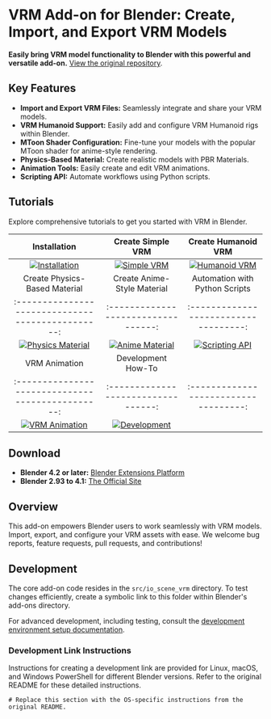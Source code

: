 # VRM Add-on for Blender: Create, Import, and Export VRM Models

**Easily bring VRM model functionality to Blender with this powerful and versatile add-on.**  [View the original repository](https://github.com/saturday06/VRM-Addon-for-Blender).

## Key Features

*   **Import and Export VRM Files:** Seamlessly integrate and share your VRM models.
*   **VRM Humanoid Support:**  Easily add and configure VRM Humanoid rigs within Blender.
*   **MToon Shader Configuration:**  Fine-tune your models with the popular MToon shader for anime-style rendering.
*   **Physics-Based Material:**  Create realistic models with PBR Materials.
*   **Animation Tools:** Easily create and edit VRM animations.
*   **Scripting API:** Automate workflows using Python scripts.

## Tutorials

Explore comprehensive tutorials to get you started with VRM in Blender.

| Installation                                       | Create Simple VRM                    | Create Humanoid VRM                  |
| :------------------------------------------------: | :----------------------------------: | :-----------------------------------: |
|  [![Installation](https://vrm-addon-for-blender.info/images/installation.gif)](https://vrm-addon-for-blender.info/en/installation?locale_redirection) |  [![Simple VRM](https://vrm-addon-for-blender.info/images/simple.gif)](https://vrm-addon-for-blender.info/en/create-simple-vrm-from-scratch?locale_redirection) |   [![Humanoid VRM](https://vrm-addon-for-blender.info/images/humanoid.gif)](https://vrm-addon-for-blender.info/en/create-humanoid-vrm-from-scratch?locale_redirection)  |
| Create Physics-Based Material | Create Anime-Style Material | Automation with Python Scripts   |
| :-----------------------------------------------: | :---------------------------------: | :-----------------------------------: |
|  [![Physics Material](https://vrm-addon-for-blender.info/images/material_pbr.gif)](https://vrm-addon-for-blender.info/en/material-pbr?locale_redirection)  |  [![Anime Material](https://vrm-addon-for-blender.info/images/material_mtoon.gif)](https://vrm-addon-for-blender.info/en/material-mtoon?locale_redirection) |    [![Scripting API](https://vrm-addon-for-blender.info/images/scripting_api.gif)](https://vrm-addon-for-blender.info/en/scripting-api?locale_redirection)   |
| VRM Animation | Development How-To                |                                     |
| :-----------------------------------------------: | :---------------------------------: | :-----------------------------------: |
|  [![VRM Animation](https://vrm-addon-for-blender.info/images/animation.gif)](https://vrm-addon-for-blender.info/en/animation?locale_redirection)  |  [![Development](https://vrm-addon-for-blender.info/images/development.gif)](https://vrm-addon-for-blender.info/en/development?locale_redirection) |    |

## Download

*   **Blender 4.2 or later:**  [Blender Extensions Platform](https://extensions.blender.org/add-ons/vrm)
*   **Blender 2.93 to 4.1:**  [The Official Site](https://vrm-addon-for-blender.info)

## Overview

This add-on empowers Blender users to work seamlessly with VRM models.  Import, export, and configure your VRM assets with ease.  We welcome bug reports, feature requests, pull requests, and contributions!

## Development

The core add-on code resides in the `src/io_scene_vrm` directory.  To test changes efficiently, create a symbolic link to this folder within Blender's add-ons directory.

For advanced development, including testing, consult the [development environment setup documentation](https://vrm-addon-for-blender.info/en/development?locale_redirection).

### Development Link Instructions

Instructions for creating a development link are provided for Linux, macOS, and Windows PowerShell for different Blender versions.  Refer to the original README for these detailed instructions.

```
# Replace this section with the OS-specific instructions from the original README.